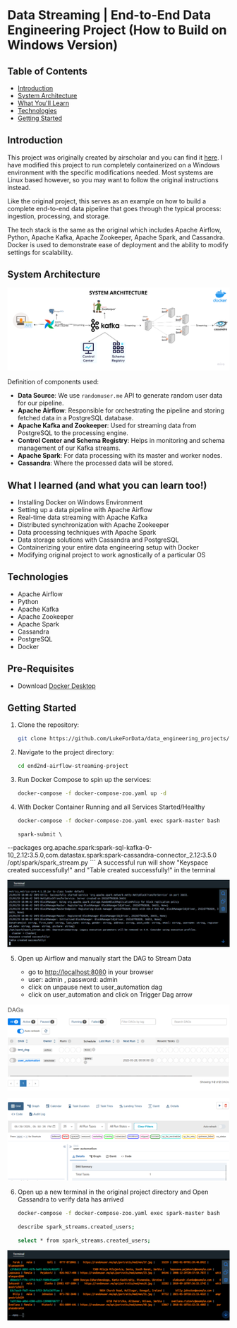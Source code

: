 # Data Streaming | End-to-End Data Engineering Project (How to Build on Windows Version)

## Table of Contents
- [Introduction](#introduction)
- [System Architecture](#system-architecture)
- [What You'll Learn](#what-youll-learn)
- [Technologies](#technologies)
- [Getting Started](#getting-started)

## Introduction

This project was originally created by airscholar and you can find it [here](https://github.com/airscholar/e2e-data-engineering/tree/main). I have modified this project to run completely containerized on a Windows environment with the specific modifications needed. Most systems are Linux based however, so you may want to follow the original instructions instead.

Like the original project, this serves as an example on how to build a complete end-to-end data pipeline that goes through the typical process: ingestion, processing, and storage. 

The tech stack is the same as the original which includes Apache Airflow, Python, Apache Kafka, Apache Zookeeper, Apache Spark, and Cassandra. Docker is used to demonstrate ease of deployment and the ability to modify settings for scalability.

## System Architecture

![System Topology](https://github.com/LukeForData/data_engineering_projects/blob/main/end2nd-airflow-streaming-project/Data%20engineering%20architecture.png)

Definition of components used:

- **Data Source**: We use `randomuser.me` API to generate random user data for our pipeline.
- **Apache Airflow**: Responsible for orchestrating the pipeline and storing fetched data in a PostgreSQL database.
- **Apache Kafka and Zookeeper**: Used for streaming data from PostgreSQL to the processing engine.
- **Control Center and Schema Registry**: Helps in monitoring and schema management of our Kafka streams.
- **Apache Spark**: For data processing with its master and worker nodes.
- **Cassandra**: Where the processed data will be stored.

## What I learned (and what you can learn too!)

- Installing Docker on Windows Environment
- Setting up a data pipeline with Apache Airflow
- Real-time data streaming with Apache Kafka
- Distributed synchronization with Apache Zookeeper
- Data processing techniques with Apache Spark
- Data storage solutions with Cassandra and PostgreSQL
- Containerizing your entire data engineering setup with Docker
- Modifying original project to work agnostically of a particular OS


## Technologies

- Apache Airflow
- Python
- Apache Kafka
- Apache Zookeeper
- Apache Spark
- Cassandra
- PostgreSQL
- Docker

## Pre-Requisites

 - Download [Docker Desktop](https://www.docker.com/products/docker-desktop/)

## Getting Started

1. Clone the repository:
    ```bash
    git clone https://github.com/LukeForData/data_engineering_projects/tree/main/end2nd-airflow-streaming-project
    ```

2. Navigate to the project directory:
    ```bash
    cd end2nd-airflow-streaming-project
    ```

3. Run Docker Compose to spin up the services:
    ```bash
    docker-compose -f docker-compose-zoo.yaml up -d
    ```

4. With Docker Container Running and all Services Started/Healthy
    ```bash
    docker-compose -f docker-compose-zoo.yaml exec spark-master bash
    ```
    ```
    spark-submit \
  --packages org.apache.spark:spark-sql-kafka-0-10_2.12:3.5.0,com.datastax.spark:spark-cassandra-connector_2.12:3.5.0 \
  /opt/spark/spark_stream.py
    ```
   A successful run will show "Keyspace created successfully!" and "Table created successfully!" in the terminal

![Terminal-Spark](https://github.com/LukeForData/data_engineering_projects/blob/main/end2nd-airflow-streaming-project/docker-terminal-spark.png)

5. Open up Airflow and manually start the DAG to Stream Data
   
   - go to [http://localhost:8080](http://localhost:8080) in your browser
   - user: admin , password: admin
   - click on unpause next to user_automation dag
   - click on user_automation and click on Trigger Dag arrow

![Dag1](https://github.com/LukeForData/data_engineering_projects/blob/main/end2nd-airflow-streaming-project/dag1.png)

![Dag2](https://github.com/LukeForData/data_engineering_projects/blob/main/end2nd-airflow-streaming-project/dag2.png)

6. Open up a new terminal in the original project directory and Open Cassandra to verify data has arrived

    ```bash
    docker-compose -f docker-compose-zoo.yaml exec spark-master bash
    ```

    ```bash
    describe spark_streams.created_users;
    ```

    ```bash
    select * from spark_streams.created_users;
    ```

![Cassandra](https://github.com/LukeForData/data_engineering_projects/blob/main/end2nd-airflow-streaming-project/cassandra-output.png)

